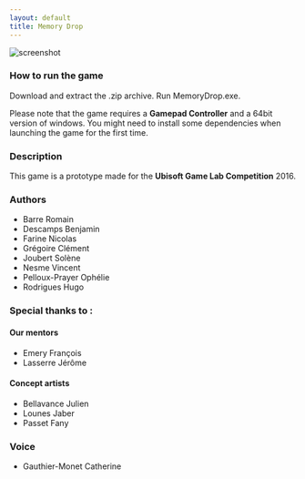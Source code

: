 ```yaml
---
layout: default
title: Memory Drop
---
```


![screenshot](images/screenshot.png)

### How to run the game

Download and extract the .zip archive.
Run MemoryDrop.exe.

Please note that the game requires a **Gamepad Controller** and a 64bit version of windows. 
You might need to install some dependencies when launching the game for the first time.

### Description

This game is a prototype made for the **Ubisoft Game Lab Competition** 2016.


### Authors

* Barre Romain
* Descamps Benjamin
* Farine Nicolas
* Grégoire Clément
* Joubert Solène
* Nesme Vincent
* Pelloux-Prayer Ophélie
* Rodrigues Hugo

### Special thanks to :

#### Our mentors

* Emery François
* Lasserre Jérôme

#### Concept artists

* Bellavance Julien
* Lounes Jaber
* Passet Fany

### Voice

* Gauthier-Monet Catherine
